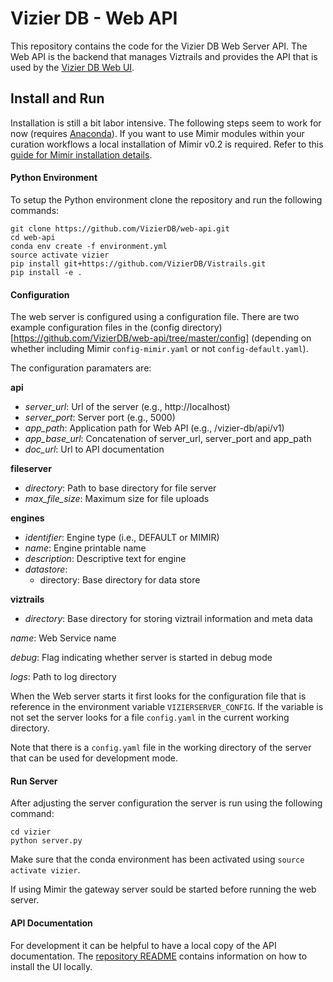 # Vizier DB - Web API

This repository contains the code for the Vizier DB Web Server API. The Web API is the backend that manages Viztrails and provides the API that is used by the [Vizier DB Web UI](https://github.com/VizierDB/web-ui).

## Install and Run

Installation is still a bit labor intensive. The following steps seem to work for now (requires [Anaconda](https://conda.io/docs/user-guide/install/index.html)). If you want to use Mimir modules within your curation workflows a local installation of Mimir v0.2 is required. Refer to this [guide for Mimir installation details](https://github.com/VizierDB/Vistrails/tree/MimirPackage/vistrails/packages/mimir).

#### Python Environment

To setup the Python environment clone the repository and run the following commands:

```
git clone https://github.com/VizierDB/web-api.git
cd web-api
conda env create -f environment.yml
source activate vizier
pip install git+https://github.com/VizierDB/Vistrails.git
pip install -e .
```

#### Configuration

The web server is configured using a configuration file. There are two example configuration files in the (config directory)[https://github.com/VizierDB/web-api/tree/master/config] (depending on whether including Mimir ```config-mimir.yaml``` or not ```config-default.yaml```).

The configuration paramaters are:

**api**
- *server_url*: Url of the server (e.g., http://localhost)
- *server_port*: Server port (e.g., 5000)
- *app_path*: Application path for Web API (e.g., /vizier-db/api/v1)
- *app_base_url*: Concatenation of server_url, server_port and app_path
- *doc_url*: Url to API documentation

**fileserver**
- *directory*: Path to base directory for file server
- *max_file_size*: Maximum size for file uploads

**engines**
- *identifier*: Engine type (i.e., DEFAULT or MIMIR)
- *name*: Engine printable name
- *description*: Descriptive text for engine
- *datastore*:
  - directory: Base directory for data store

**viztrails**
 - *directory*: Base directory for storing viztrail information and meta data

*name*: Web Service name

*debug*: Flag indicating whether server is started in debug mode

*logs*: Path to log directory

When the Web server starts it first looks for the configuration file that is reference in the environment variable ```VIZIERSERVER_CONFIG```. If the variable is not set the server looks for a file ```config.yaml``` in the current working directory.

Note that there is a ```config.yaml``` file in the working directory of the server that can be used for development mode.

#### Run Server

After adjusting the server configuration the server is run using the following command:

```
cd vizier
python server.py
```

Make sure that the conda environment has been activated using ```source activate vizier```.

If using Mimir the gateway server sould be started before running the web server.

#### API Documentation

For development it can be helpful to have a local copy of the API documentation. The [repository README](https://github.com/VizierDB/webapi-swagger-ui) contains information on how to install the UI locally.
